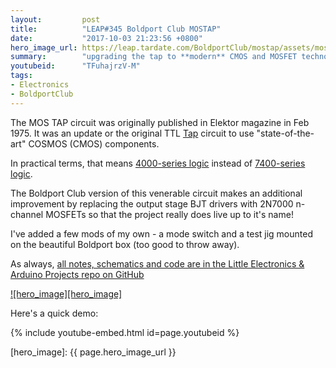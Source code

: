 ```yaml
---
layout:         post
title:          "LEAP#345 Boldport Club MOSTAP"
date:           "2017-10-03 21:23:56 +0800"
hero_image_url: https://leap.tardate.com/BoldportClub/mostap/assets/mostap_build.jpg
summary:        "upgrading the tap to **modern** CMOS and MOSFET technology, circa 1975 - another Boldport Club retro classic. The mostap is a touch sensor using NAND-gate flip-flops and FET output drivers"
youtubeid:      "TFuhajrzV-M"
tags:
- Electronics
- BoldportClub
---
```


The MOS TAP circuit was originally published in Elektor magazine in Feb 1975.
It was an update or the original TTL [Tap](https://github.com/tardate/LittleArduinoProjects/tree/master/BoldportClub/tap) circuit to use
"state-of-the-art" COSMOS (CMOS) components.

In practical terms, that means [4000-series logic](https://en.wikipedia.org/wiki/4000_series)
instead of [7400-series logic](https://en.wikipedia.org/wiki/7400_series).

The Boldport Club version of this venerable circuit makes an additional improvement by
replacing the output stage BJT drivers with 2N7000 n-channel MOSFETs so that the project really does
live up to it's name!

I've added a few mods of my own - a mode switch and a test jig mounted on the beautiful Boldport box (too good to throw away).

As always, [all notes, schematics and code are in the Little Electronics & Arduino Projects repo on GitHub][project]

[![hero_image][hero_image]][project]

Here's a quick demo:

{% include youtube-embed.html id=page.youtubeid %}

[leap]: https://leap.tardate.com
[project]: https://github.com/tardate/LittleArduinoProjects/tree/master/BoldportClub/mostap
[hero_image]: {{ page.hero_image_url }}
